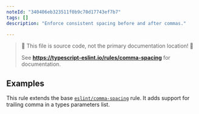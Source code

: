 ```yaml
---
noteId: "340406eb323511f0b9c70d17743ef7b7"
tags: []
description: "Enforce consistent spacing before and after commas."

---
```


> 🛑 This file is source code, not the primary documentation location! 🛑
>
> See **https://typescript-eslint.io/rules/comma-spacing** for documentation.

## Examples

This rule extends the base [`eslint/comma-spacing`](https://eslint.org/docs/rules/comma-spacing) rule.
It adds support for trailing comma in a types parameters list.
